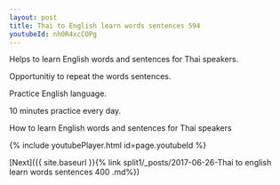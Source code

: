 ```yaml
---
layout: post
title: Thai to English learn words sentences 594 
youtubeId: nh0R4xcCOPg
---
```

 
 
Helps to learn English words and sentences for Thai speakers.

Opportunitiy to repeat the words sentences. 

Practice English language. 
 
10 minutes practice every day. 
 
How to learn English words and sentences for Thai speakers 
 
{% include youtubePlayer.html id=page.youtubeId %}
 
 
[Next]({{ site.baseurl }}{% link  split1/_posts/2017-06-26-Thai to english learn words sentences 400 .md%})
 
